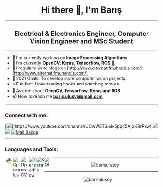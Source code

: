 <h1 align="center">Hi there 👋, I'm Barış</h1>

---

<h2 align="center">Electrical & Electronics Engineer, Computer Vision Engineer and MSc Student</h2>

---


- 🔭 I'm currently working on **Image Processing Algorithms**.
- 🌱 I’m currently **OpenCV, Keras, Tensorflow, ROS** 🤣.
- 📝 I regularly write blogs on [http://www.alternatifmuhendis.com/](http://www.alternatifmuhendis.com/)
- 🥅 2021 Goals: To develop more computer vision projects.
- ⚡ Fun fact: I love reading books and watching movies.
- 💬 Ask me about **OpenCV, Tensorflow, Keras and ROS**
- 📫 How to reach me **baris.ulusy@gmail.com**

---

### Connect with me:

[![](https://img.shields.io/badge/youtube-%23FF0000.svg?&style=for-the-badge&logo=youtube&logoColor=white")](https://www.youtube.com/channel/UCwWET3ieM5pqc5A_xK8rPxw)
[![](https://img.shields.io/badge/linkedin-%230077B5.svg?&style=for-the-badge&logo=linkedin&logoColor=white)](https://www.linkedin.com/in/barisulusoy1/)
[![](https://img.shields.io/badge/instagram-%23E4405F.svg?&style=for-the-badge&logo=instagram&logoColor=white)](https://www.instagram.com/baris.ulusoy1)
[![Mail Badge](https://img.shields.io/badge/baris.ulusy@gmail.com-c14438?style=for-the-badge&logo=Gmail&logoColor=white&link=mailto:baris.ulusy@gmail.com)](mailto:baris.ulusy@gmail.com)

---

### Languages and Tools:

<img align="left" alt="Python" width="26px" src="https://raw.githubusercontent.com/github/explore/80688e429a7d4ef2fca1e82350fe8e3517d3494d/topics/python/python.png" />
<img align="left" alt="Cplusplus" width="26px" src="https://cdn.jsdelivr.net/npm/simple-icons@v4/icons/cplusplus.svg" />
<img align="left" alt="OpenCV" width="26px" src="https://cdn.jsdelivr.net/npm/simple-icons@v4/icons/opencv.svg" />
<img align="left" alt="Tensorflow" width="26px" src="https://unpkg.com/simple-icons@v4/icons/tensorflow.svg" />
<img align="left" alt="Keras" width="26px" src="https://unpkg.com/simple-icons@v4/icons/keras.svg" />
<img align="left" alt="Qt" width="26px" src="https://unpkg.com/simple-icons@v4/icons/qt.svg" /></p>

---

<p align="center"><img align="center" src="https://github-readme-stats.vercel.app/api/top-langs/?username=barisulusoy&layout=compact&hide=html" alt="barisulusoy" /></p>

---

<p align="center">&nbsp;<img align="center" src="https://github-readme-stats.vercel.app/api?username=barisulusoy&show_icons=true" alt="barisulusoy" /></p>
